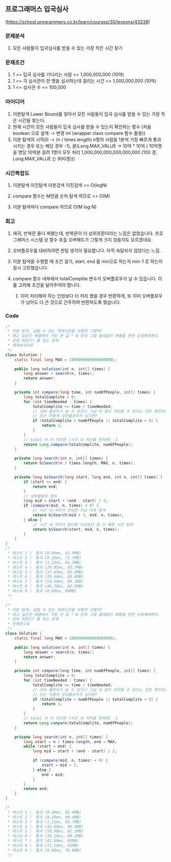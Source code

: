 ## 프로그래머스 입국심사

(https://school.programmers.co.kr/learn/courses/30/lessons/43238)

### 문제분석

1. 모든 사람들이 입국심사를 받을 수 있는 가장 작은 시간 찾기

### 문제조건

1. 1 <= 입국 심사를 기다리는 사람 <= 1,000,000,000 (10억)
2. 1 <= 각 심사관이 한 명을 심사하는데 걸리는 시간 <= 1,000,000,000 (10억)
3. 1 <= 심사관 수 <= 100,000

### 아이디어

1. 이분탐색 Lower Bound를 찾아서 모든 사람들이 입국 심사를 받을 수 있는 가장 작은 시간을 찾는다.
2. 현재 시간이 모든 사람들이 입국 심사를 받을 수 있는지 확인하는 함수 (처음 boolean 으로 설계 -> 변경 int (wrapper class compare 함수 활용))
3. 이분 탐색의 시작(0 -> (n / times.length) n명의 사람을 1분씩 가장 빠르게 통과 시키는 경우 또는 해당 경우 -1), 끝(Long.MAX_VALUE -> 10억 \* 10억 ( 10억명을 명당 10억분 걸려 1명이 모두 처리 1,000,000,000,000,000,000 (100 경, Long.MAX_VALUE 는 900경)))

### 시간복잡도

1. 이분탐색 이진탐색 이분검색 이진검색 => O(logN)

2. compare 함수는 M만큼 순차 탐색 하므로 => O(M)

3. 이분 탐색마다 compare 하므로 O(M log N)

### 회고

1. 재귀, 반복문 둘다 짜봤는데, 반복문이 더 상위호환이라는 느낌은 없었습니다. 프로그래머스 시스템 상 함수 호출 오버헤드가 그렇게 크지 않을지도 모르겠네요.

2. 오버플로우를 대비하려면 한텀 생각이 필요합니다. 아직 숙달되지 않았다는 느낌.

3. 이분 탐색을 수행할 때 조건 걸기, start, end 를 min으로 하는지 min-1 로 하는지 잠시 고민했습니다.

4. compare 함수 내부에서 totalComplite 변수가 오버플로우가 날 수 있습니다. 이를 고려해 조건을 달아주어야 합니다.
   1. 이미 처리해야 하는 인원보다 더 처리 했을 경우 반환하게, 또 이미 오버플로우가 났어도 더 큰 것으로 간주하여 반환하도록 했습니다.

### Code

```java
/*
 * 이분 탐색, 걸릴 수 있는 최대시간을 어떻게 구할까?
 * 하고 싶은건 배열에서 가장 큰 값 * N 인데 그럼 쓸데없이 배열을 한번 순회해야한다.
 * 로워 바운드? 를 찾는 문제
 * 재귀방식으로
 */
class Solution {
    static final long MAX = 1000000000000000000L;

    public long solution(int n, int[] times) {
        long answer = search(n, times);
        return answer;
    }

    private int compare(long time, int numOfPeople, int[] times) {
        long totalComplite = 0;
        for (int timeNeeded : times) {
            totalComplite += time / timeNeeded;
            // 오버 플로우가 날 수 있으니 그냥 더 많이 처리할 수 있다는 것만 확인되면?
            // 또는 어떻게 오버플로우가 났다면?
            if (totalComplite > numOfPeople || totalComplite < 0) {
                return 1;
            }
        }
        // total 이 더 작으면 (시간 내 처리를 못하면) -1
        return Long.compare(totalComplite, numOfPeople);
    }

    private long search(int n, int[] times) {
        return biSearch(n / times.length, MAX, n, times);
    }

    private long biSearch(long start, long end, int n, int[] times) {
        if (start >= end) {
            return end;
        }
        // 오버플로우 방지
        long mid = start + (end - start) / 2;
        if (compare(mid, n, times) < 0) {
            // 시간 내 처리가 안되면 지금 이후 탐색
            return biSearch(mid + 1, end, n, times);
        } else {
            // 시간 내 처리가 된다면 지금보다 좀 더 빠른 시간 탐색
            return biSearch(start, mid, n, times);
        }
    }
}
/*
 * 테스트 1 〉 통과 (0.09ms, 91.9MB)
 * 테스트 2 〉 통과 (0.16ms, 72.7MB)
 * 테스트 3 〉 통과 (1.23ms, 81.5MB)
 * 테스트 4 〉 통과 (29.85ms, 83.7MB)
 * 테스트 5 〉 통과 (37.45ms, 83.6MB)
 * 테스트 6 〉 통과 (29.60ms, 86.6MB)
 * 테스트 7 〉 통과 (53.50ms, 80.1MB)
 * 테스트 8 〉 통과 (44.70ms, 82.5MB)
 * 테스트 9 〉 통과 (0.09ms, 89MB)
 */
```

```java
/*
 * 이분 탐색, 걸릴 수 있는 최대시간을 어떻게 구할까?
 * 하고 싶은건 배열에서 가장 큰 값 * N 인데 그럼 쓸데없이 배열을 한번 순회해야한다.
 * 로워 바운드? 를 찾는 문제
 * 반복문으로
 */
class Solution {
    static final long MAX = 1000000000000000000L;

    public long solution(int n, int[] times) {
        long answer = search(n, times);
        return answer;
    }

    private int compare(long time, int numOfPeople, int[] times) {
        long totalComplite = 0;
        for (int timeNeeded : times) {
            totalComplite += time / timeNeeded;
            // 오버 플로우가 날 수 있으니 그냥 더 많이 처리할 수 있다는 것만 확인되면?
            // 또는 어떻게 오버플로우가 났다면?
            if (totalComplite > numOfPeople || totalComplite < 0) {
                return 1;
            }
        }
        // total 이 더 작으면 (시간 내 처리를 못하면) -1
        return Long.compare(totalComplite, numOfPeople);
    }

    private long search(int n, int[] times) {
        long start = n / times.length, end = MAX;
        while (start < end) {
            long mid = start + (end - start) / 2;

            if (compare(mid, n, times) < 0) {
                start = mid + 1;
            } else {
                end = mid;
            }
        }
        return end;
    }
}

/*
 * 테스트 1 〉 통과 (0.09ms, 85.4MB)
 * 테스트 2 〉 통과 (0.10ms, 90.4MB)
 * 테스트 3 〉 통과 (1.21ms, 92.7MB)
 * 테스트 4 〉 통과 (43.05ms, 96.8MB)
 * 테스트 5 〉 통과 (50.98ms, 81.2MB)
 * 테스트 6 〉 통과 (38.19ms, 80.1MB)
 * 테스트 7 〉 통과 (42.90ms, 85MB)
 * 테스트 8 〉 통과 (71.59ms, 92MB)
 * 테스트 9 〉 통과 (0.06ms, 76.6MB)
 */
```
